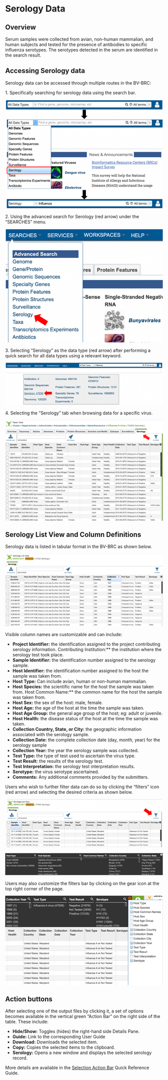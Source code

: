 # Serology Data

## Overview
Serum samples were collected from avian, non-human mammalian, and human subjects and tested for the presence of antibodies to specific influenza serotypes. The serotypes detected in the serum are identified in the search result. 

## Accessing Serology data

Serology data can be accessed through multiple routes in the BV-BRC: 

1\. Specifically searching for serology data using the search bar.

![Figure 1](../images/serology_Picture1.png "Figure 1")

2\. Using the advanced search for Serology (red arrow) under the “SEARCHES” menu. 

![Figure 2](../images/serology_Picture2.png "Figure 2")

3\. Selecting “Serology” as the data type (red arrow) after performing a quick search for all data types using a relevant keyword. 

![Figure 3](../images/serology_Picture3.png "Figure 3")

4\. Selecting the “Serology” tab when browsing data for a specific virus.  

![Figure 4](../images/serology_Picture4.png "Figure 4")

## Serology List View and Column Definitions

Serology data is listed in tabular format in the BV-BRC as shown below. 

![Figure 5](../images/serology_Picture5.png "Figure 5")

Visible column names are customizable and can include: 

* **Project Identifier:** the identification assigned to the project contributing serology information. 
Contributing Institution:** the institution where the serology test took place. 
* **Sample Identifier:** the identification number assigned to the serology sample. 
* **Host Identifier:** the identification number assigned to the host the sample was taken from. 
* **Host Type:** Can include avian, human or non-human mammalian. 
* **Host Species:** the scientific name for the host the sample was taken from. 
Host Common Name:** the common name for the host the sample was taken from.
* **Host Sex:** the sex of the host: male, female.
* **Host Age:** the age of the host at the time the sample was taken. 
* **Host Age Group:** the general age group of the host; eg: adult or juvenile. 
* **Host Health:** the disease status of the host at the time the sample was taken.
* **Collection Country, State, or City:** the geographic information associated with the serology sample. 
* **Collection Date:** the complete collection date (day, month, year) for the serology sample
* **Collection Year:** the year the serology sample was collected. 
* **Test Type:** the type of test used to ascertain the virus type. 
* **Test Result:** the results of the serology test. 
* **Test Interpretation:** the serology test interpretation results. 
* **Serotype:** the virus serotype ascertained. 
* **Comments:** Any additional comments provided by the submitters.

Users who wish to further filter data can do so by clicking the “filters” icon (red arrow) and selecting the desired criteria as shown below. 

![Figure 6](../images/serology_Picture6.png "Figure 6")

![Figure 7](../images/serology_Picture7.png "Figure 7")

Users may also customize the filters bar by clicking on the gear icon at the top right corner of the page. 

![Figure 8](../images/serology_Picture8.png "Figure 8")

## Action buttons

After selecting one of the output files by clicking it, a set of options becomes available in the vertical green “Action Bar” on the right side of the table. These include:

* **Hide/Show:** Toggles (hides) the right-hand side Details Pane.
* **Guide:** Link to the corresponding User Guide
* **Download:** Downloads the selected item.
* **Copy:** Copies the selected items to the clipboard.
* **Serology:** Opens a new window and displays the selected serology record.

More details are available in the [Selection Action Bar](../action_bar.html) Quick Reference Guide. 
